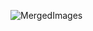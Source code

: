 ![MergedImages](https://user-images.githubusercontent.com/96253880/189647932-e3463da8-1713-4db5-96cc-d5edfcc292ab.png)





